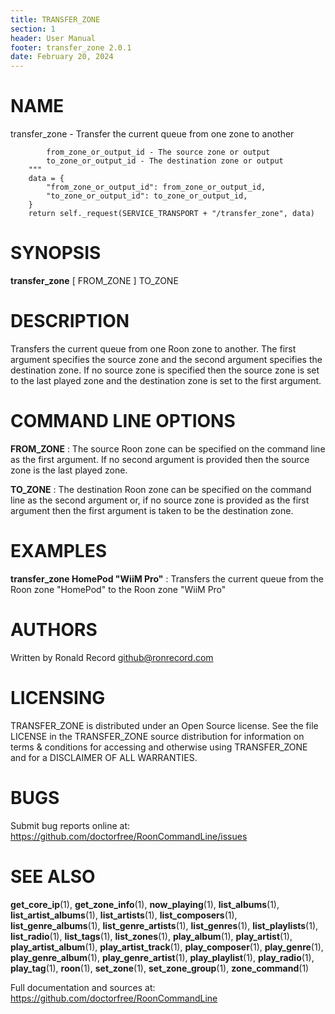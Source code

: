 ```yaml
---
title: TRANSFER_ZONE
section: 1
header: User Manual
footer: transfer_zone 2.0.1
date: February 20, 2024
---
```

# NAME
transfer_zone - Transfer the current queue from one zone to another

            from_zone_or_output_id - The source zone or output
            to_zone_or_output_id - The destination zone or output
        """
        data = {
            "from_zone_or_output_id": from_zone_or_output_id,
            "to_zone_or_output_id": to_zone_or_output_id,
        }
        return self._request(SERVICE_TRANSPORT + "/transfer_zone", data)


# SYNOPSIS
**transfer_zone** [ FROM_ZONE ] TO_ZONE

# DESCRIPTION
Transfers the current queue from one Roon zone to another. The first argument specifies the source zone and the second argument specifies the destination zone. If no source zone is specified then the source zone is set to the last played zone and the destination zone is set to the first argument.

# COMMAND LINE OPTIONS
**FROM_ZONE**
: The source Roon zone can be specified on the command line as the first argument. If no second argument is provided then the source zone is the last played zone.

**TO_ZONE**
: The destination Roon zone can be specified on the command line as the second argument or, if no source zone is provided as the first argument then the first argument is taken to be the destination zone.

# EXAMPLES
**transfer_zone HomePod "WiiM Pro"**
: Transfers the current queue from the Roon zone "HomePod" to the Roon zone "WiiM Pro"

# AUTHORS
Written by Ronald Record github@ronrecord.com

# LICENSING
TRANSFER_ZONE is distributed under an Open Source license.
See the file LICENSE in the TRANSFER_ZONE source distribution
for information on terms &amp; conditions for accessing and
otherwise using TRANSFER_ZONE and for a DISCLAIMER OF ALL WARRANTIES.

# BUGS
Submit bug reports online at: https://github.com/doctorfree/RoonCommandLine/issues

# SEE ALSO
**get_core_ip**(1), **get_zone_info**(1), **now_playing**(1), **list_albums**(1), **list_artist_albums**(1), **list_artists**(1), **list_composers**(1), **list_genre_albums**(1), **list_genre_artists**(1), **list_genres**(1), **list_playlists**(1), **list_radio**(1), **list_tags**(1), **list_zones**(1), **play_album**(1), **play_artist**(1), **play_artist_album**(1), **play_artist_track**(1), **play_composer**(1), **play_genre**(1), **play_genre_album**(1), **play_genre_artist**(1), **play_playlist**(1), **play_radio**(1), **play_tag**(1), **roon**(1), **set_zone**(1), **set_zone_group**(1), **zone_command**(1)

Full documentation and sources at: https://github.com/doctorfree/RoonCommandLine

